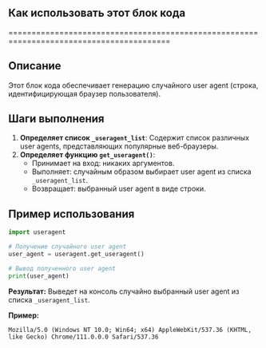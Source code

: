 ## Как использовать этот блок кода
=========================================================================================

Описание
-------------------------
Этот блок кода обеспечивает генерацию случайного user agent (строка, идентифицирующая браузер пользователя). 

Шаги выполнения
-------------------------
1. **Определяет список `_useragent_list`**: Содержит список различных user agents, представляющих популярные веб-браузеры.
2. **Определяет функцию `get_useragent()`**: 
    - Принимает на вход: никаких аргументов.
    - Выполняет: случайным образом выбирает user agent из списка `_useragent_list`.
    - Возвращает: выбранный user agent в виде строки.

Пример использования
-------------------------

```python
import useragent

# Получение случайного user agent
user_agent = useragent.get_useragent()

# Вывод полученного user agent
print(user_agent)
```

**Результат:** Выведет на консоль случайно выбранный user agent из списка `_useragent_list`.

**Пример:**

```
Mozilla/5.0 (Windows NT 10.0; Win64; x64) AppleWebKit/537.36 (KHTML, like Gecko) Chrome/111.0.0.0 Safari/537.36
```